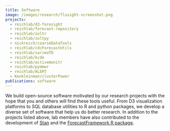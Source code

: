 ```yaml
---
title: Software
image: /images/research/flusight-screenshot.png
projects:
  - reichlab/d3-foresight
  - reichlab/forecast-repository
  - reichlab/zoltr
  - reichlab/zoltpy
  - nickreich/coarseDataTools
  - reichlab/cdcForecastUtils
  - reichlab/sarimaTD
  - reichlab/kcde
  - reichlab/activemonitr
  - reichlab/pymmwr
  - reichlab/ALERT
  - Kenkleinman/clusterPower
publications: software
---
```

We build open-source software motivated by our research projects with the  hope that you and others will find these tools useful. From D3 visualization platforms to SQL database utilities to R and python packages, we develop a diverse set of software that help us do better research. In addition to the projects listed above, lab members have also contributed to the development of [Stan](http://mc-stan.org/) and the [ForecastFramework R package](https://github.com/HopkinsIDD/ForecastFramework). 